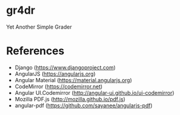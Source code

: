 # gr4dr
Yet Another Simple Grader


# References

* Django (https://www.djangoproject.com)
* AngularJS (https://angularjs.org)
* Angular Material (https://material.angularjs.org)
* CodeMirror (https://codemirror.net)
* Angular UI.Codemirror (http://angular-ui.github.io/ui-codemirror)
* Mozilla PDF.js (http://mozilla.github.io/pdf.js)
* angular-pdf (https://github.com/sayanee/angularjs-pdf)
